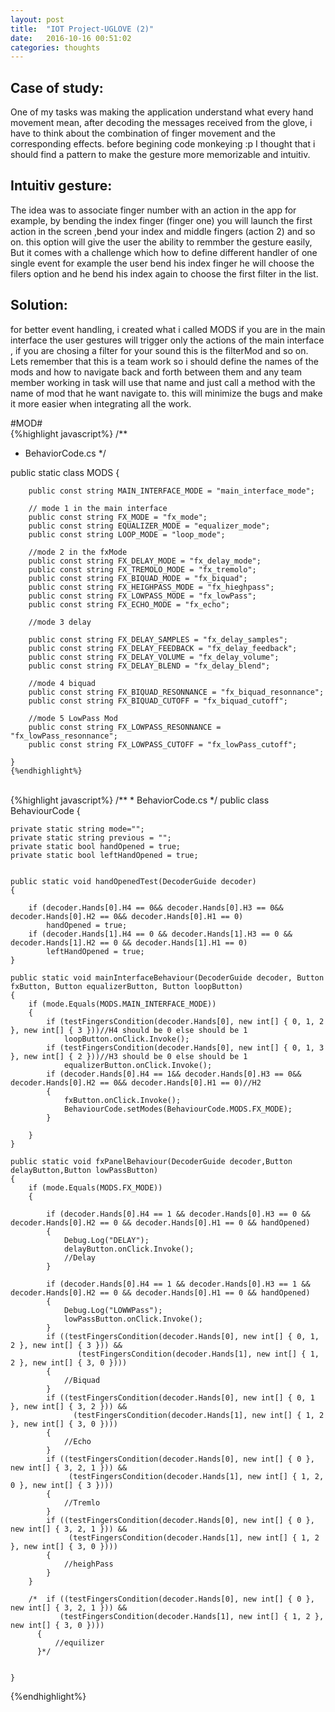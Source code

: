 ```yaml
---
layout: post
title:  "IOT Project-UGLOVE (2)"
date:   2016-10-16 00:51:02
categories: thoughts
---
```


## **Case of study:**

One of my tasks was making the application understand what every hand movement mean, after decoding
the messages received from the glove, i have to think about the combination of finger movement and the corresponding effects. before begining code monkeying :p I thought that i should find a pattern to make the gesture more memorizable and intuitiv.

## **Intuitiv gesture:**

The idea was to associate finger number with an action in the app for example, by bending the index finger (finger one) you will launch the first action in the screen ,bend your index and middle fingers (action 2) and so on.
this option will give the user the ability to remmber the gesture easily, But it comes with a challenge 
which how to define different handler of one single event for example the user bend his index finger
he will choose the filers option and he bend his index again to choose the first filter in the list.


## **Solution:**

for better event handling, i created what i called MODS if you are in the main interface the user gestures will trigger only the actions of the main interface , if you are chosing a filter for your sound this is the filterMod
and so on. 
Lets remember that this is a team work so i should define the names of the mods and how to navigate back and forth between them and any team member working in task will use that name and just call a method with the name of mod that he want navigate to. this will minimize the bugs and make it more easier when integrating all the work. 

#MOD#
<br/> 
{%highlight javascript%}
/**
* BehaviorCode.cs
*/

 public static class MODS
    {
        
        public const string MAIN_INTERFACE_MODE = "main_interface_mode";

        // mode 1 in the main interface
        public const string FX_MODE = "fx_mode";
        public const string EQUALIZER_MODE = "equalizer_mode";
        public const string LOOP_MODE = "loop_mode";

        //mode 2 in the fxMode
        public const string FX_DELAY_MODE = "fx_delay_mode";
        public const string FX_TREMOLO_MODE = "fx_tremolo";
        public const string FX_BIQUAD_MODE = "fx_biquad";
        public const string FX_HEIGHPASS_MODE = "fx_hieghpass";
        public const string FX_LOWPASS_MODE = "fx_lowPass";
        public const string FX_ECHO_MODE = "fx_echo";

        //mode 3 delay

        public const string FX_DELAY_SAMPLES = "fx_delay_samples";
        public const string FX_DELAY_FEEDBACK = "fx_delay_feedback";
        public const string FX_DELAY_VOLUME = "fx_delay_volume";
        public const string FX_DELAY_BLEND = "fx_delay_blend";

        //mode 4 biquad
        public const string FX_BIQUAD_RESONNANCE = "fx_biquad_resonnance";
        public const string FX_BIQUAD_CUTOFF = "fx_biquad_cutoff";

        //mode 5 LowPass Mod
        public const string FX_LOWPASS_RESONNANCE = "fx_lowPass_resonnance";
        public const string FX_LOWPASS_CUTOFF = "fx_lowPass_cutoff";

    }
    {%endhighlight%}  




<br/> 
{%highlight javascript%}
/**
* BehaviorCode.cs
*/
public class BehaviourCode
{


    private static string mode="";
    private static string previous = "";
    private static bool handOpened = true;
    private static bool leftHandOpened = true;


    public static void handOpenedTest(DecoderGuide decoder)
    {
        
        if (decoder.Hands[0].H4 == 0&& decoder.Hands[0].H3 == 0&& decoder.Hands[0].H2 == 0&& decoder.Hands[0].H1 == 0) 
            handOpened = true;
        if (decoder.Hands[1].H4 == 0 && decoder.Hands[1].H3 == 0 && decoder.Hands[1].H2 == 0 && decoder.Hands[1].H1 == 0)
            leftHandOpened = true;
    }

    public static void mainInterfaceBehaviour(DecoderGuide decoder, Button fxButton, Button equalizerButton, Button loopButton)
    {
        if (mode.Equals(MODS.MAIN_INTERFACE_MODE))
        {
            if (testFingersCondition(decoder.Hands[0], new int[] { 0, 1, 2 }, new int[] { 3 }))//H4 should be 0 else should be 1
                loopButton.onClick.Invoke();
            if (testFingersCondition(decoder.Hands[0], new int[] { 0, 1, 3 }, new int[] { 2 }))//H3 should be 0 else should be 1
                equalizerButton.onClick.Invoke();
            if (decoder.Hands[0].H4 == 1&& decoder.Hands[0].H3 == 0&& decoder.Hands[0].H2 == 0&& decoder.Hands[0].H1 == 0)//H2
            {
                fxButton.onClick.Invoke();
                BehaviourCode.setModes(BehaviourCode.MODS.FX_MODE);
            }

        }
    }

    public static void fxPanelBehaviour(DecoderGuide decoder,Button delayButton,Button lowPassButton)
    {
        if (mode.Equals(MODS.FX_MODE))
        {
            
            if (decoder.Hands[0].H4 == 1 && decoder.Hands[0].H3 == 0 && decoder.Hands[0].H2 == 0 && decoder.Hands[0].H1 == 0 && handOpened)
            {
                Debug.Log("DELAY");
                delayButton.onClick.Invoke();  
                //Delay
            }
           
            if (decoder.Hands[0].H4 == 1 && decoder.Hands[0].H3 == 1 && decoder.Hands[0].H2 == 0 && decoder.Hands[0].H1 == 0 && handOpened)
            {
                Debug.Log("LOWWPass");
                lowPassButton.onClick.Invoke();
            }
            if ((testFingersCondition(decoder.Hands[0], new int[] { 0, 1, 2 }, new int[] { 3 })) &&
                   (testFingersCondition(decoder.Hands[1], new int[] { 1, 2 }, new int[] { 3, 0 })))
            {
                //Biquad
            }
            if ((testFingersCondition(decoder.Hands[0], new int[] { 0, 1 }, new int[] { 3, 2 })) &&
                  (testFingersCondition(decoder.Hands[1], new int[] { 1, 2 }, new int[] { 3, 0 })))
            {
                //Echo
            }
            if ((testFingersCondition(decoder.Hands[0], new int[] { 0 }, new int[] { 3, 2, 1 })) &&
                 (testFingersCondition(decoder.Hands[1], new int[] { 1, 2, 0 }, new int[] { 3 })))
            {
                //Tremlo
            }
            if ((testFingersCondition(decoder.Hands[0], new int[] { 0 }, new int[] { 3, 2, 1 })) &&
                 (testFingersCondition(decoder.Hands[1], new int[] { 1, 2 }, new int[] { 3, 0 })))
            {
                //heighPass
            }
        }

        /*  if ((testFingersCondition(decoder.Hands[0], new int[] { 0 }, new int[] { 3, 2, 1 })) &&
               (testFingersCondition(decoder.Hands[1], new int[] { 1, 2 }, new int[] { 3, 0 })))
          {
              //equilizer
          }*/


    }

{%endhighlight%}  










